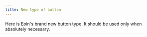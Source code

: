 ```yaml
---
title: New type of button
---
```


Here is Eoin's brand new button type. It should be used only when absolutely necessary.